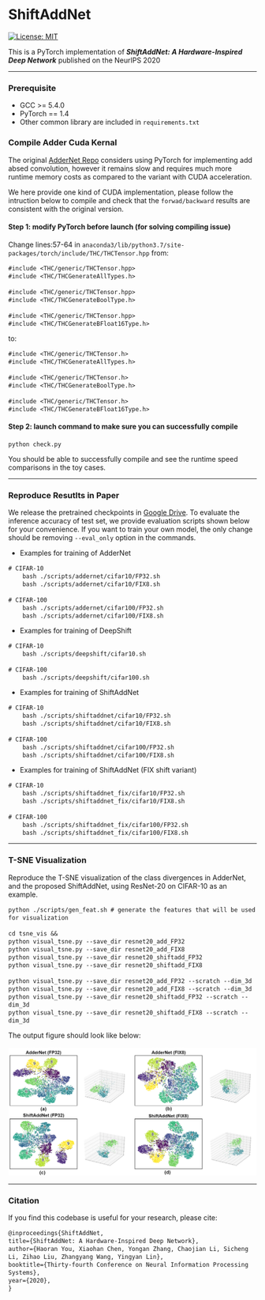 # ShiftAddNet

[![License: MIT](https://img.shields.io/badge/License-MIT-success.svg)](https://opensource.org/licenses/MIT)

This is a PyTorch implementation of ***ShiftAddNet: A Hardware-Inspired Deep Network*** published on the NeurIPS 2020


---

### Prerequisite

* GCC >= 5.4.0
* PyTorch == 1.4
* Other common library are included in `requirements.txt`


### Compile Adder Cuda Kernal

The original [AdderNet Repo](https://github.com/huawei-noah/AdderNet) considers using PyTorch for implementing add absed convolution, however it remains slow and requires much more runtime memory costs as compared to the variant with CUDA acceleration.

We here provide one kind of CUDA implementation, please follow the intruction below to compile and check that the `forwad/backward` results are consistent with the original version.

#### Step 1: modify PyTorch before launch (for solving compiling issue)

Change lines:57-64 in `anaconda3/lib/python3.7/site-packages/torch/include/THC/THCTensor.hpp`
from:
````
#include <THC/generic/THCTensor.hpp>
#include <THC/THCGenerateAllTypes.h>

#include <THC/generic/THCTensor.hpp>
#include <THC/THCGenerateBoolType.h>

#include <THC/generic/THCTensor.hpp>
#include <THC/THCGenerateBFloat16Type.h>
````
to:
````
#include <THC/generic/THCTensor.h>
#include <THC/THCGenerateAllTypes.h>

#include <THC/generic/THCTensor.h>
#include <THC/THCGenerateBoolType.h>

#include <THC/generic/THCTensor.h>
#include <THC/THCGenerateBFloat16Type.h>
````

#### Step 2: launch command to make sure you can successfully compile


````
python check.py
````

You should be able to successfully compile and see the runtime speed comparisons in the toy cases.

---

### Reproduce Resutlts in Paper

We release the pretrained checkpoints in [Google Drive](https://drive.google.com/drive/folders/1nON7w5-y40PPGT1NCh_n_h3RLFwP8DO6?usp=sharing). To evaluate the inference accuracy of test set, we provide evaluation scripts shown below for your convenience. If you want to train your own model, the only change should be removing `--eval_only` option in the commands.

* Examples for training of AdderNet

````
# CIFAR-10
    bash ./scripts/addernet/cifar10/FP32.sh
    bash ./scripts/addernet/cifar10/FIX8.sh

# CIFAR-100
    bash ./scripts/addernet/cifar100/FP32.sh
    bash ./scripts/addernet/cifar100/FIX8.sh
````

* Examples for training of DeepShift

````
# CIFAR-10
    bash ./scripts/deepshift/cifar10.sh

# CIFAR-100
    bash ./scripts/deepshift/cifar100.sh
````

* Examples for training of ShiftAddNet

````
# CIFAR-10
    bash ./scripts/shiftaddnet/cifar10/FP32.sh
    bash ./scripts/shiftaddnet/cifar10/FIX8.sh

# CIFAR-100
    bash ./scripts/shiftaddnet/cifar100/FP32.sh
    bash ./scripts/shiftaddnet/cifar100/FIX8.sh
````

* Examples for training of ShiftAddNet (FIX shift variant)

````
# CIFAR-10
    bash ./scripts/shiftaddnet_fix/cifar10/FP32.sh
    bash ./scripts/shiftaddnet_fix/cifar10/FIX8.sh

# CIFAR-100
    bash ./scripts/shiftaddnet_fix/cifar100/FP32.sh
    bash ./scripts/shiftaddnet_fix/cifar100/FIX8.sh
````

---

### T-SNE Visualization

Reproduce the T-SNE visualization of the class divergences in AdderNet, and the proposed ShiftAddNet, using ResNet-20 on CIFAR-10 as an example.

````
python ./scripts/gen_feat.sh # generate the features that will be used for visualization

cd tsne_vis &&
python visual_tsne.py --save_dir resnet20_add_FP32
python visual_tsne.py --save_dir resnet20_add_FIX8
python visual_tsne.py --save_dir resnet20_shiftadd_FP32
python visual_tsne.py --save_dir resnet20_shiftadd_FIX8

python visual_tsne.py --save_dir resnet20_add_FP32 --scratch --dim_3d
python visual_tsne.py --save_dir resnet20_add_FIX8 --scratch --dim_3d
python visual_tsne.py --save_dir resnet20_shiftadd_FP32 --scratch --dim_3d
python visual_tsne.py --save_dir resnet20_shiftadd_FIX8 --scratch --dim_3d
````

The output figure should look like below:
<br><br>
![](./tsne_vis/comp.png)


---

### Citation

If you find this codebase is useful for your research, please cite:

````
@inproceedings{ShiftAddNet,
title={ShiftAddNet: A Hardware-Inspired Deep Network},
author={Haoran You, Xiaohan Chen, Yongan Zhang, Chaojian Li, Sicheng Li, Zihao Liu, Zhangyang Wang, Yingyan Lin},
booktitle={Thirty-fourth Conference on Neural Information Processing Systems},
year={2020},
}
````